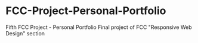 # FCC-Project-Personal-Portfolio
Fifth FCC Project - Personal Portfolio 
Final project of FCC "Responsive Web Design" section
